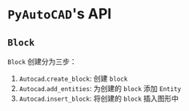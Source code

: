 # `PyAutoCAD`'s API

## `Block`

`Block` 创建分为三步：
1. `Autocad`.`create_block`: 创建 `block`
2. `Autocad`.`add_entities`: 为创建的 `block` 添加 `Entity`
3. `Autocad`.`insert_block`: 将创建的 `block` 插入图形中
